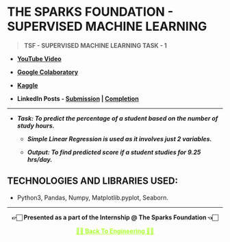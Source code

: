 # THE SPARKS FOUNDATION - SUPERVISED MACHINE LEARNING

 >**TSF - SUPERVISED MACHINE LEARNING TASK - 1**
 
 - **[YouTube Video](https://www.youtube.com/watch?v=qsO9GyGNWf0)**
 
 - **[Google Colaboratory](https://github.com/Amey-Thakur/TSF-SUPERVISED-MACHINE-LEARNING/blob/main/TSF_INTERNSHIP_TASK_1_SUPERVISED_LEARNING.ipynb)**
 
 - **[Kaggle](https://www.kaggle.com/ameythakur20/tsf-internship-task-1-supervised-learning)**
 
 - **LinkedIn Posts - [Submission](https://www.linkedin.com/posts/amey-thakur_connections-task1-thesparkfoundation-activity-6816761779583111168-jROt) | [Completion](https://www.linkedin.com/posts/amey-thakur_connections-gripjuly21-gripjuly2021-activity-6823906924413771776-9XIe)**

---

 - **_Task: To predict the percentage of a student based on the number of study hours._**

   - **_Simple Linear Regression is used as it involves just 2 variables._**

   - **_Output: To find predicted score if a student studies for 9.25 hrs/day._**


## TECHNOLOGIES AND LIBRARIES USED:
 
 - Python3, Pandas, Numpy, Matplotlib.pyplot, Seaborn.

---

<p align="center"> <b> 👉🏻 Presented as a part of the Internship @ The Sparks Foundation 👈🏻 <b> </p>
 
<p align="center"><a href='https://github.com/Amey-Thakur/COMPUTER-ENGINEERING', style='color: greenyellow;'> ✌🏻 Back To Engineering ✌🏻</p>
